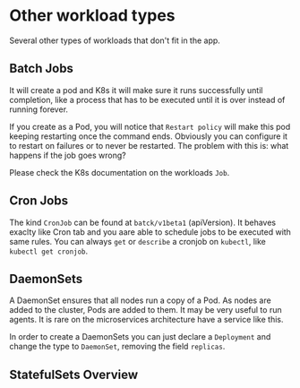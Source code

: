 # Other workload types

Several other types of workloads that don't fit in the app.

## Batch Jobs

It will create a pod and K8s it will make sure it runs successfully until completion, like a process that has to be executed until it is over instead of running forever.

If you create as a Pod, you will notice that `Restart policy` will make this pod keeping restarting once the command ends. Obviously you can configure it to restart on failures or to never be restarted. The problem with this is: what happens if the job goes wrong?

Please check the K8s documentation on the workloads `Job`.


## Cron Jobs

The kind `CronJob` can be found at `batck/v1beta1` (apiVersion). It behaves exaclty like Cron tab and you aare able to schedule jobs to be executed with same rules. You can always `get` or `describe` a cronjob on `kubectl`, like `kubectl get cronjob`.


## DaemonSets

A DaemonSet ensures that all nodes run a copy of a Pod. As nodes are added to the cluster, Pods are added to them.
It may be very useful to run agents. It is rare on the microservices architecture have a service like this.

In order to create a DaemonSets you can just declare a `Deployment` and change the type to `DaemonSet`, removing the field `replicas`.


## StatefulSets Overview


